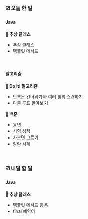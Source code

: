 ### ☑️  오늘 한 일
#### Java
<strong>📌 추상 클래스</strong>
  - 추상 클래스
  - 템플릿 메서드

<br>

#### 알고리즘
<strong>📖 Do it! 알고리즘</strong>
  - 반복문 건너뛰기와 여러 범위 스캔하기
  - 다중 루프 알아보기

<strong>🥉 백준</strong>
  - 윤년
  - 시험 성적
  - 사분면 고르기
  - 알람 시계

<br>

### ☑️  내일 할 일
#### Java
<strong>📌 추상 클래스</strong>
  - 템플릿 메서드 응용
  - final 예약어